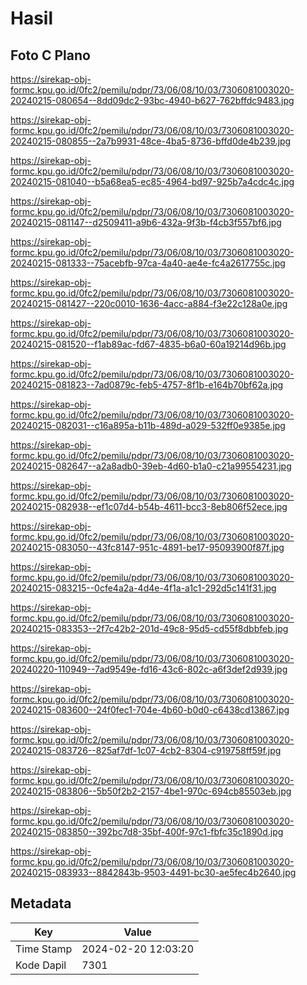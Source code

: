 # Hasil

## Foto C Plano

https://sirekap-obj-formc.kpu.go.id/0fc2/pemilu/pdpr/73/06/08/10/03/7306081003020-20240215-080654--8dd09dc2-93bc-4940-b627-762bffdc9483.jpg

https://sirekap-obj-formc.kpu.go.id/0fc2/pemilu/pdpr/73/06/08/10/03/7306081003020-20240215-080855--2a7b9931-48ce-4ba5-8736-bffd0de4b239.jpg

https://sirekap-obj-formc.kpu.go.id/0fc2/pemilu/pdpr/73/06/08/10/03/7306081003020-20240215-081040--b5a68ea5-ec85-4964-bd97-925b7a4cdc4c.jpg

https://sirekap-obj-formc.kpu.go.id/0fc2/pemilu/pdpr/73/06/08/10/03/7306081003020-20240215-081147--d2509411-a9b6-432a-9f3b-f4cb3f557bf6.jpg

https://sirekap-obj-formc.kpu.go.id/0fc2/pemilu/pdpr/73/06/08/10/03/7306081003020-20240215-081333--75acebfb-97ca-4a40-ae4e-fc4a2617755c.jpg

https://sirekap-obj-formc.kpu.go.id/0fc2/pemilu/pdpr/73/06/08/10/03/7306081003020-20240215-081427--220c0010-1636-4acc-a884-f3e22c128a0e.jpg

https://sirekap-obj-formc.kpu.go.id/0fc2/pemilu/pdpr/73/06/08/10/03/7306081003020-20240215-081520--f1ab89ac-fd67-4835-b6a0-60a19214d96b.jpg

https://sirekap-obj-formc.kpu.go.id/0fc2/pemilu/pdpr/73/06/08/10/03/7306081003020-20240215-081823--7ad0879c-feb5-4757-8f1b-e164b70bf62a.jpg

https://sirekap-obj-formc.kpu.go.id/0fc2/pemilu/pdpr/73/06/08/10/03/7306081003020-20240215-082031--c16a895a-b11b-489d-a029-532ff0e9385e.jpg

https://sirekap-obj-formc.kpu.go.id/0fc2/pemilu/pdpr/73/06/08/10/03/7306081003020-20240215-082647--a2a8adb0-39eb-4d60-b1a0-c21a99554231.jpg

https://sirekap-obj-formc.kpu.go.id/0fc2/pemilu/pdpr/73/06/08/10/03/7306081003020-20240215-082938--ef1c07d4-b54b-4611-bcc3-8eb806f52ece.jpg

https://sirekap-obj-formc.kpu.go.id/0fc2/pemilu/pdpr/73/06/08/10/03/7306081003020-20240215-083050--43fc8147-951c-4891-be17-95093900f87f.jpg

https://sirekap-obj-formc.kpu.go.id/0fc2/pemilu/pdpr/73/06/08/10/03/7306081003020-20240215-083215--0cfe4a2a-4d4e-4f1a-a1c1-292d5c141f31.jpg

https://sirekap-obj-formc.kpu.go.id/0fc2/pemilu/pdpr/73/06/08/10/03/7306081003020-20240215-083353--2f7c42b2-201d-49c8-95d5-cd55f8dbbfeb.jpg

https://sirekap-obj-formc.kpu.go.id/0fc2/pemilu/pdpr/73/06/08/10/03/7306081003020-20240220-110949--7ad9549e-fd16-43c6-802c-a6f3def2d939.jpg

https://sirekap-obj-formc.kpu.go.id/0fc2/pemilu/pdpr/73/06/08/10/03/7306081003020-20240215-083600--24f0fec1-704e-4b60-b0d0-c6438cd13867.jpg

https://sirekap-obj-formc.kpu.go.id/0fc2/pemilu/pdpr/73/06/08/10/03/7306081003020-20240215-083726--825af7df-1c07-4cb2-8304-c919758ff59f.jpg

https://sirekap-obj-formc.kpu.go.id/0fc2/pemilu/pdpr/73/06/08/10/03/7306081003020-20240215-083806--5b50f2b2-2157-4be1-970c-694cb85503eb.jpg

https://sirekap-obj-formc.kpu.go.id/0fc2/pemilu/pdpr/73/06/08/10/03/7306081003020-20240215-083850--392bc7d8-35bf-400f-97c1-fbfc35c1890d.jpg

https://sirekap-obj-formc.kpu.go.id/0fc2/pemilu/pdpr/73/06/08/10/03/7306081003020-20240215-083933--8842843b-9503-4491-bc30-ae5fec4b2640.jpg


## Metadata

| Key        | Value               |
| ---------- | ------------------- |
| Time Stamp | 2024-02-20 12:03:20 |
| Kode Dapil | 7301                |



